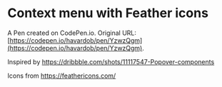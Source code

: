 # Context menu with Feather icons

A Pen created on CodePen.io. Original URL: [https://codepen.io/havardob/pen/YzwzQgm](https://codepen.io/havardob/pen/YzwzQgm).

Inspired by https://dribbble.com/shots/11117547-Popover-components

Icons from https://feathericons.com/
